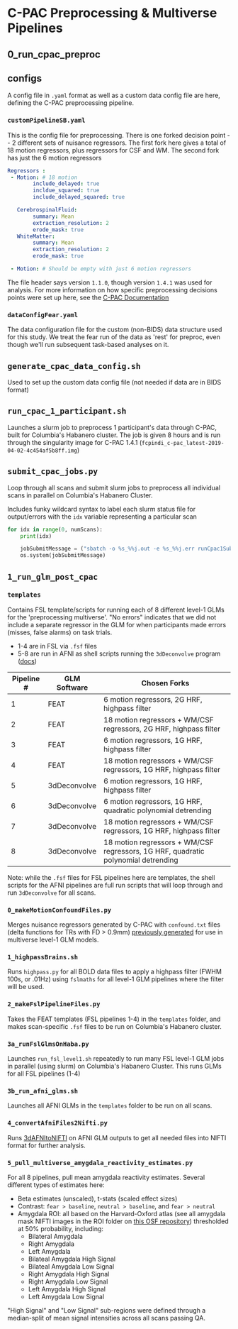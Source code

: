 # C-PAC Preprocessing & Multiverse Pipelines

## 0_run_cpac_preproc

## configs

A config file in `.yaml` format as well as a custom data config file are here, defining the C-PAC preprocessing pipeline. 


### `customPipelineSB.yaml`
This is the config file for preprocessing. There is one forked decision point -- 2 different sets of nuisance regressors. The first fork here gives a total of 18 motion regressors, plus regressors for CSF and WM. The second fork has just the 6 motion regressors

```yaml
Regressors :
 - Motion: # 18 motion
        include_delayed: true
        incldue_squared: true
        include_delayed_squared: true

   CerebrospinalFluid:
        summary: Mean
        extraction_resolution: 2
        erode_mask: true
   WhiteMatter:
        summary: Mean
        extraction_resolution: 2
        erode_mask: true

 - Motion: # Should be empty with just 6 motion regressors
```
The file header says version `1.1.0`, though version `1.4.1` was used for analysis. For more information on how specific preprocessing decisions points were set up here, see the [C-PAC Documentation](https://fcp-indi.github.io/docs/latest/user/index) 


### `dataConfigFear.yaml`

The data configuration file for the custom (non-BIDS) data structure used for this study. We treat the fear run of the data as 'rest' for preproc, even though we'll run subsequent task-based analyses on it. 

## `generate_cpac_data_config.sh`

Used to set up the custom data config file (not needed if data are in BIDS format)

## `run_cpac_1_participant.sh`

Launches a slurm job to preprocess 1 participant's data through C-PAC, built for Columbia's Habanero cluster. The job is given 8 hours and is run through the singularity image for C-PAC 1.4.1 (`fcpindi_c-pac_latest-2019-04-02-4c454af5b8ff.img`) 

## `submit_cpac_jobs.py`

Loop through all scans and submit slurm jobs to preprocess all individual scans in parallel on Columbia's Habanero Cluster. 

Includes funky wildcard syntax to label each slurm status file for output/errors with the `idx` variable representing a particular scan

```python
for idx in range(0, numScans):
	print(idx)

	jobSubmitMessage = ("sbatch -o %s_%%j.out -e %s_%%j.err runCpac1Subject.sh %s"%(idx, idx, idx))
	os.system(jobSubmitMessage)

```

## `1_run_glm_post_cpac`

### `templates`

Contains FSL template/scripts for running each of 8 different level-1 GLMs for the 'preprocessing multiverse'. "No errors" indicates that we did not include a separate regressor in the GLM for when participants made errors (misses, false alarms) on task trials. 
* 1-4 are in FSL via `.fsf` files
* 5-8 are run in AFNI as shell scripts running the `3dDeconvolve` program ([docs](https://afni.nimh.nih.gov/pub/dist/doc/program_help/3dDeconvolve.html))

| Pipeline #      | GLM Software | Chosen Forks| 
| ----------- | ----------- | -------| 
| 1      | FEAT       | 6 motion regressors, 2G HRF, highpass filter
| 2   | FEAT        | 18 motion regressors + WM/CSF regressors, 2G HRF, highpass filter
| 3      | FEAT       | 6 motion regressors, 1G HRF, highpass filter
| 4   | FEAT        | 18 motion regressors + WM/CSF regressors, 1G HRF, highpass filter
| 5      | 3dDeconvolve       | 6 motion regressors, 1G HRF, highpass filter
| 6   | 3dDeconvolve        | 6 motion regressors, 1G HRF, quadratic polynomial detrending
| 7      | 3dDeconvolve       | 18 motion regressors + WM/CSF regressors, 1G HRF, highpass filter
| 8   | 3dDeconvolve        | 18 motion regressors + WM/CSF regressors, 1G HRF, quadratic polynomial detrending


Note: while the `.fsf` files for FSL pipelines here are templates, the shell scripts for the AFNI pipelines are full run scripts that will loop through and run `3dDeconvolve` for all scans.

### `0_makeMotionConfoundFiles.py`

Merges nuisance regressors generated by C-PAC with `confound.txt` files (delta functions for TRs with FD > 0.9mm) [previously generated](../1_head_motion) for use in multiverse level-1 GLM models. 


### `1_highpassBrains.sh`

Runs `highpass.py` for all BOLD data files to apply a highpass filter (FWHM 100s, or .01Hz) using `fslmaths` for all level-1 GLM pipelines where the filter will be used. 

### `2_makeFslPipelineFiles.py`

Takes the FEAT templates (FSL pipelines 1-4) in the `templates` folder, and makes scan-specific `.fsf` files to be run on Columbia's Habanero cluster. 

### `3a_runFslGlmsOnHaba.py`

Launches `run_fsl_level1.sh` repeatedly to run many FSL level-1 GLM jobs in parallel (using slurm) on Columbia's Habanero Cluster. This runs GLMs for all FSL pipelines (1-4)

### `3b_run_afni_glms.sh`

Launches all AFNI GLMs in the `templates` folder to be run on all scans. 

### `4_convertAfniFiles2Nifti.py`

Runs [3dAFNItoNIFTI](https://afni.nimh.nih.gov/pub/dist/doc/program_help/3dAFNItoNIFTI.html) on AFNI GLM outputs to get all needed files into NIFTI format for further analysis. 


### `5_pull_multiverse_amygdala_reactivity_estimates.py`

For all 8 pipelines, pull mean amygdala reactivity estimates. Several different types of estimates here:
* Beta estimates (unscaled), t-stats (scaled effect sizes)
* Contrast: `fear > baseline`, `neutral > baseline`, and `fear > neutral`
* Amygdala ROI: all based on the Harvard-Oxford atlas (see all amygdala mask NIFTI images in the ROI folder on [this OSF repository](https://osf.io/hvdmx/)) thresholded at 50% probability, including:
     * Bilateral Amygdala
     * Right Amygdala
     * Left Amygdala
     * Bilateal Amygdala High Signal
     * Bilateal Amygdala Low Signal
     * Right Amygdala High Signal
     * Right Amygdala Low Signal
     * Left Amygdala High Signal
     * Left Amygdala Low Signal

"High Signal" and "Low Signal" sub-regions were defined through a median-split of mean signal intensities across all scans passing QA. 
